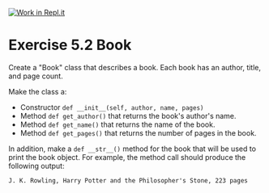 [![Work in Repl.it](https://classroom.github.com/assets/work-in-replit-14baed9a392b3a25080506f3b7b6d57f295ec2978f6f33ec97e36a161684cbe9.svg)](https://classroom.github.com/online_ide?assignment_repo_id=4485284&assignment_repo_type=AssignmentRepo)
# Exercise 5.2 Book

Create a "Book" class that describes a book. Each book has an author, title, and page count.

Make the class a:

- Constructor `def __init__(self, author, name, pages)`
- Method `def get_author()` that returns the book's author's name.
- Method `def get_name()` that returns the name of the book.
- Method `def get_pages()` that returns the number of pages in the book.

In addition, make a `def __str__()` method for the book that will be used to print the book object. For example, the method call should produce the following output:

```plaintext
J. K. Rowling, Harry Potter and the Philosopher's Stone, 223 pages
```
